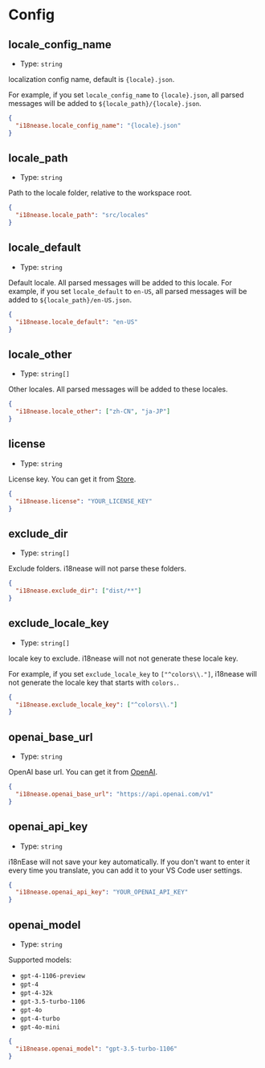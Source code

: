 # Config

## locale_config_name

- Type: `string`

localization config name, default is `{locale}.json`.

For example, if you set `locale_config_name` to `{locale}.json`, all parsed messages will be added to `${locale_path}/{locale}.json`.

```json
{
  "i18nease.locale_config_name": "{locale}.json"
}
```

## locale_path

- Type: `string`

Path to the locale folder, relative to the workspace root.

```json
{
  "i18nease.locale_path": "src/locales"
}
```

## locale_default

- Type: `string`

Default locale. All parsed messages will be added to this locale.
For example, if you set `locale_default` to `en-US`, all parsed messages will be added to `${locale_path}/en-US.json`.

```json
{
  "i18nease.locale_default": "en-US"
}
```

## locale_other

- Type: `string[]`

Other locales. All parsed messages will be added to these locales.

```json
{
  "i18nease.locale_other": ["zh-CN", "ja-JP"]
}
```

## license

- Type: `string`

License key. You can get it from [Store](https://hamsterbase.com/store/).

```json
{
  "i18nease.license": "YOUR_LICENSE_KEY"
}
```

## exclude_dir

- Type: `string[]`

Exclude folders. i18nease will not parse these folders.

```json
{
  "i18nease.exclude_dir": ["dist/**"]
}
```

## exclude_locale_key

- Type: `string[]`

locale key to exclude. i18nease will not not generate these locale key.

For example, if you set `exclude_locale_key` to `["^colors\\."]`, i18nease will not generate the locale key that starts with `colors.`.

```json
{
  "i18nease.exclude_locale_key": ["^colors\\."]
}
```

## openai_base_url

- Type: `string`

OpenAI base url. You can get it from [OpenAI](https://platform.openai.com/docs/api-reference/introduction).

```json
{
  "i18nease.openai_base_url": "https://api.openai.com/v1"
}
```

## openai_api_key

- Type: `string`

i18nEase will not save your key automatically. If you don't want to enter it every time you translate, you can add it to your VS Code user settings.

```json
{
  "i18nease.openai_api_key": "YOUR_OPENAI_API_KEY"
}
```

## openai_model

- Type: `string`

Supported models:

- `gpt-4-1106-preview`
- `gpt-4`
- `gpt-4-32k`
- `gpt-3.5-turbo-1106`
- `gpt-4o`
- `gpt-4-turbo`
- `gpt-4o-mini`

```json
{
  "i18nease.openai_model": "gpt-3.5-turbo-1106"
}
```
